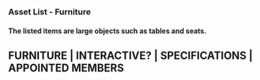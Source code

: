 ### Asset List - Furniture
#### The listed items are large objects such as tables and seats. 

**FURNITURE        |   INTERACTIVE?  |          SPECIFICATIONS           |        APPOINTED MEMBERS**
------------------------------------------------------------------------------------------------------------------------

